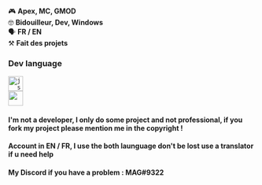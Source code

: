 
🎮 **Apex, MC, GMOD**  
🤓 **Bidouilleur, Dev, Windows**  
🗣️ **FR / EN**  
⚒️ **Fait des projets**

### Dev language 

<code><img alt="js" height="30" src="https://img.shields.io/badge/-Javascript-yellow?style=flat&logo=javascript&logoColor=white" /></code>  
<code><img height="30" src="https://img.shields.io/badge/-Node.js-43853d?style=flat&logo=Node.js&logoColor=white" /></code>  


#### I'm not a developer, I only do some project and not professional, if you fork my project please mention me in the copyright !   

#### Account in EN / FR, I use the both launguage don't be lost use a translator if u need help   
#### My Discord if you have a problem : MAG#9322   
